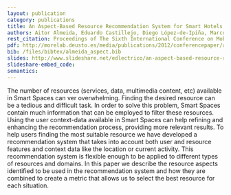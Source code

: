 ```yaml
--- 
layout: publication
category: publications
title: An Aspect-Based Resource Recommendation System for Smart Hotels
authors: Aitor Almeida, Eduardo Castillejo, Diego López-de-Ipiña, Marcos Sacristán, Javier Diego
rest_citation: Proceedings of The Sixth International Conference on Mobile Ubiquitous Computing, Systems, Services and Technologies, 2012
pdf: http://morelab.deusto.es/media/publications/2012/conferencepaper/an-aspect-based-resource-recommendation-system-for-smart-hotels.pdf
bib: /files/bibtex/almeida_aspect.bib
slides: http://www.slideshare.net/edlectrico/an-aspect-based-resource-recommendation-system-for-smart-hotels
slideshare-embed_code: 
semantics: 
--- 
```


The number of resources (services, data, multimedia content, etc) available in Smart Spaces can ver overwhelming. Finding the desired resource can be a tedious and difficult task. In order to solve this problem, Smart Spaces contain much information that can be employed to filter these resources. Using the user context-data available in Smart Spaces can help refining and enhancing the recommendation process, providing more relevant results. To help users finding the most suitable resource we have developed a recommendation system that takes into account both user and resource features and context data like the location or current activity. This recommendation system is flexible enough to be applied to different types of resources and domains. In this paper we describe the resource aspects identified to be used in the recommendation system and how they are combined to create a metric that allows us to select the best resource for each situation.
